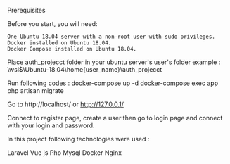 Prerequisites

Before you start, you will need:

    One Ubuntu 18.04 server with a non-root user with sudo privileges.
    Docker installed on Ubuntu 18.04.
    Docker Compose installed on Ubuntu 18.04.


Place auth_projecct folder in your ubuntu server's user's folder
example : \\wsl$\Ubuntu-18.04\home\{user_name}\auth_projecct

Run following codes :
docker-compose up -d
docker-compose exec app php artisan migrate

Go to http://localhost/ or http://127.0.0.1/


Connect to register page, create a user then go to login page and connect with your login and password.

In this project following technologies were used :

Laravel
Vue js
Php
Mysql
Docker
Nginx
